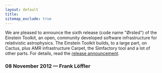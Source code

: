 ```yaml
---
layout: default
title: 
sitemap_exclude: true
---
```

We are pleased to announce the sixth release (code name "Ørsted") of the
Einstein Toolkit, an open, community developed software infrastructure
for relativistic astrophysics. The Einstein Toolkit builds, to a large
part, on Cactus, plus AMR infrastructure Carpet, the Simfactory tool and
a lot of other parts. For details, read the [release
announcement](http://einsteintoolkit.org/about/releases/ET_2012_11_announcement.php).

### 08 November 2012 — Frank Löffler

